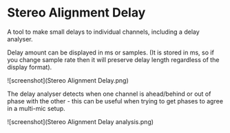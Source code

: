# Stereo Alignment Delay

A tool to make small delays to individual channels, including a delay analyser.

Delay amount can be displayed in ms or samples.  (It is stored in ms, so if you change sample rate then it will preserve delay length regardless of the display format).

![screenshot](Stereo Alignment Delay.png)

The delay analyser detects when one channel is ahead/behind or out of phase with the other - this can be useful when trying to get phases to agree in a multi-mic setup.

![screenshot](Stereo Alignment Delay analysis.png)
